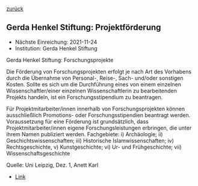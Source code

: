 [zurück](/funding/)

## Gerda Henkel Stiftung: Projektförderung

* Nächste Einreichung: 2021-11-24
* Institution: Gerda Henkel Stiftung

Gerda Henkel Stiftung: Forschungsprojekte

Die Förderung von Forschungsprojekten erfolgt je nach Art des Vorhabens durch die Übernahme von Personal-, Reise-, Sach- und/oder sonstigen Kosten. Sollte es sich um die Durchführung eines von einem einzelnen Wissenschaftler/einer einzelnen Wissenschaftlerin zu bearbeitenden Projekts handeln, ist ein Forschungsstipendium zu beantragen.

Für Projektmitarbeiter/innen innerhalb von Forschungsprojekten können ausschließlich Promotions- oder Forschungsstipendien beantragt werden. Voraussetzung für eine Förderung ist grundsätzlich, dass Projektmitarbeiter/innen eigene Forschungsleistungen erbringen, die unter ihrem Namen publiziert werden. Fachgebiete: i) Archäologie; ii) Geschichtswissenschaften; iii)  Historische Islamwissenschaften;  iv) Rechtsgeschichte, v) Kunstgeschichte; vi) Ur- und Frühgeschichte; vii) Wissenschaftsgeschichte

Quelle: Uni Leipzig, Dez. 1, Anett Karl

* [Link](https://www.gerda-henkel-stiftung.de/forschungsprojekte)